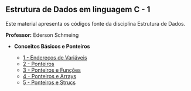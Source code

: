 ## Estrutura de Dados em linguagem C - 1

Este material apresenta os códigos fonte da disciplina Estrutura de Dados. 

**Professor:** Ederson Schmeing

- **Conceitos Básicos e Ponteiros**
  - [1 - Endereços de Variáveis](https://github.com/edersonschmeing/estrutura-de-dados-em-c-1/tree/main/enderecos-variaveis)
  - [2 - Ponteiros](https://github.com/edersonschmeing/estrutura-de-dados-em-c-1/tree/main/ponteiros)
  - [3 - Ponteiros e Funções](https://github.com/edersonschmeing/estrutura-de-dados-em-c-1/tree/main/ponteiros-e-funcoes)
  - [4 - Ponteiros e Arrays ](https://github.com/edersonschmeing/estrutura-de-dados-em-c-1/tree/main/ponteiros-e-arrays)
  - [5 - Ponteiros e Strucs ](https://github.com/edersonschmeing/estrutura-de-dados-em-c-1/tree/main/ponteiros-e-strucs)

  <!-- - 

- **Tipo de Alocação de Memória**
   
  - [12 - vetores]
  - [13 - matrizes]
  - [14 - Structs]

- **TAD - Tipos Abstratos de Dados** 

-->
